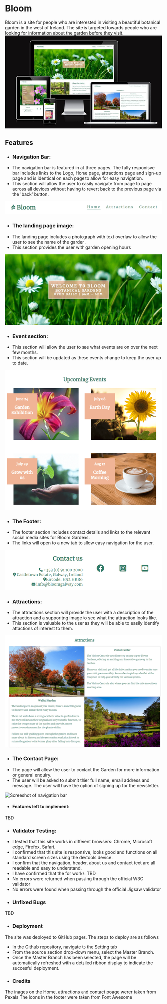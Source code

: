 # Bloom

Bloom is a site for people who are interested in visiting a beautiful botanical garden in the west of Ireland. 
The site is targeted towards people who are looking for information about the garden before they visit.
<img src="/Documentation/bloom-mockup.png" alt="Screeshot from http://ami.responsivedesign.is/ website, that show how the website looks on commons screen sizes">

## Features

+ ### Navigation Bar:
* The navigation bar is featured in all three pages. The fully responisve bar includes links to the Logo, Home page, attractions page and sign-up page and is identical on each page to allow for easy navigation.
* This section will allow the user to easily navigate from page to page across all devices without having to revert back to the previous page via the 'back' button.
<img src="Documentation/navigation-bar.PNG" alt="Screeshot of navigation bar">


+ ### The landing page image:
* The landing page includes a photograph with text overlaw to allow the user to see the name of the garden.
* This section provides the user with garden opening hours
<img src="Documentation/landing-page.PNG" alt="Screeshot of landing page">

+ ### Event section:
* This section will allow the user to see what events are on over the next few months. 
* This section will be updated as these events change to keep the user up to date.
<img src="Documentation/upcoming-events.png" alt="Screeshot of navigation bar">

+ ### The Footer:
* The footer section includes contact details and links to the relevant social media sites for Bloom Gardens.
* The links will open to a new tab to allow easy navigation for the user.
<img src="Documentation/footer.PNG" alt="Screeshot of navigation bar">

+ ### Attractions:
* The attractions section will provide the user with a description of the attraction and a supporitng image to see what the attraction looks like.
* This section is valuable to the user as they will be able to easily identify attactions of interest to them.
<img src="Documentation/attractions.png" alt="Screeshot of navigation bar">


+ ### The Contact Page:
* The page will allow the user to contact the Garden for more information or general enquiry. 
* The user will be asked to submit thier full name, email address and message. The user will have the option of signing up for the newsletter. 
<img src="" alt="Screeshot of navigation bar">


+ #### Features left to implement:
TBD

+ ### Validator Testing:
* I tested that this site works in different browsers: Chrome, Microsoft edge, Firefox, Safari.
* I confirmed that this site is responsive, looks good and functions on all standard screen sizes using the devtools device.
* I confirm that the navigation, header, about us and contact text are all readable and easy to understand.
* I have confirmed that the for works: TBD
* No errors were returned when passing through the official W3C validator
* No errors were found when passing through the official Jigsaw validator

+ ### Unfixed Bugs
TBD


+ ### Deployment
The site was deployed to GitHub pages. The steps to deploy are as follows
* In the Github repository, navigate to the Setting tab
* From the source section drop-down menu, select the Master Branch.
* Once the Master Branch has been selected, the page will be automatically refreshed with a detailed ribbon display to indicate the succesful deployment.

+ ### Credits
The inages on the Home, attractions and contact poage werer taken from Pexals
The icons in the footer were taken from Font Awesome
